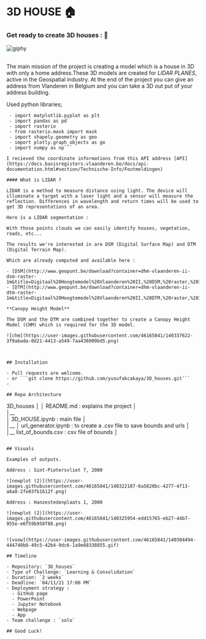 # 3D HOUSE 🏠
### Get ready to create 3D houses : 🏡 

![giphy](https://user-images.githubusercontent.com/46165841/140303832-57cb30ff-7928-4de4-af32-ab6e07eeee88.gif)

## 

The main mission of the project is creating a model which is a house in 3D with only a home address.These 3D models are created for _LIDAR PLANES_, active in the Geospatial industry. At the end of the project you can give an address from Vlanderen in Belgium and you can take a 3D out put of your address building.

Used python libraries;
``` - import requests
 - import matplotlib.pyplot as plt
 - import pandas as pd
 - import rasterio
 - from rasterio.mask import mask
 - import shapely.geometry as geo
 - import plotly.graph_objects as go
 - import numpy as np```

I recieved the coordinate informations from this API address [API](https://docs.basisregisters.vlaanderen.be/docs/api-documentation.html#section/Technische-Info/Foutmeldingen)
 
#### What is LIDAR ?

LIDAR is a method to measure distance using light. The device will illuminate a target with a laser light and a sensor will measure the reflection. Differences in wavelength and return times will be used to get 3D representations of an area.

Here is a LIDAR segmentation :

With those points clouds we can easily identify houses, vegetation, roads, etc...

The results we're interested in are DSM (Digital Surface Map) and DTM (Digital Terrain Map).

Which are already computed and available here :

- [DSM](http://www.geopunt.be/download?container=dhm-vlaanderen-ii-dsm-raster-1m&title=Digitaal%20Hoogtemodel%20Vlaanderen%20II,%20DSM,%20raster,%201m)
- [DTM](http://www.geopunt.be/download?container=dhm-vlaanderen-ii-dtm-raster-1m&title=Digitaal%20Hoogtemodel%20Vlaanderen%20II,%20DTM,%20raster,%201m)

**Canopy Height Model**

The DSM and the DTM are combined together to create a Canopy Height Model (CHM) which is required for the 3D model.

![chm](https://user-images.githubusercontent.com/46165841/140337622-3f9abada-0d21-4413-a549-7aa436009bd5.png)



## Installation

- Pull requests are welcome.
- or ```git clone https://github.com/yusufakcakaya/3D_houses.git```
- 

## Repo Architecture 

```
3D_houses
│
│   README.md              : explains the project
│   
│__   
│   3D_HOUSE.ipynb         : main file
│   
│__ 
│   url_generator.ipynb    : to create a .csv file to save bounds and urls
│  
│__ list_of_bounds.csv     : csv file of bounds
│

```

## Visuals

Examples of outputs.

Address : Sint-Pietersvliet 7, 2000

![newplot (2)](https://user-images.githubusercontent.com/46165841/140322187-6a5820bc-4277-4f13-a6a8-2fe03fb1612f.png)

Address : Hanzestedenplaats 1, 2000 

![newplot (2)](https://user-images.githubusercontent.com/46165841/140325954-edd15765-eb27-44b7-955e-e6f59b958f88.png)


![voow](https://user-images.githubusercontent.com/46165841/140304494-444740b8-49c5-42b4-9dc6-1a9e68338855.gif)

## Timeline

- Repository: `3D_houses`
- Type of Challenge: `Learning & Consolidation`
- Duration: `2 weeks`
- Deadline: `04/11/21 17:00 PM`
- Deployment strategy :
  - GitHub page
  - PowerPoint
  - Jupyter Notebook
  - Webpage
  - App
- Team challenge : `solo`

## Good Luck!
